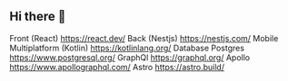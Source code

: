 ## Hi there 👋

Front (React) https://react.dev/
Back (Nestjs) https://nestjs.com/
Mobile Multiplatform (Kotlin) https://kotlinlang.org/
Database Postgres https://www.postgresql.org/
GraphQl https://graphql.org/
Apollo https://www.apollographql.com/
Astro https://astro.build/
<!--
**SIEK-Access/SIEK-Access** is a ✨ _special_ ✨ repository because its `README.md` (this file) appears on your GitHub profile.

Here are some ideas to get you started:

- 🔭 I’m currently working on ...
- 🌱 I’m currently learning ...
- 👯 I’m looking to collaborate on ...
- 🤔 I’m looking for help with ...
- 💬 Ask me about ...
- 📫 How to reach me: ...
- 😄 Pronouns: ...
- ⚡ Fun fact: ...
-->
